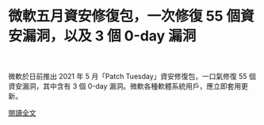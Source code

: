 # 微軟五月資安修復包，一次修復 55 個資安漏洞，以及 3 個 0-day 漏洞

<!--more-->
<!--302-->
<br><br/>
微軟於日前推出 2021 年 5 月「Patch Tuesday」資安修復包，一口氣修復 55 個資安漏洞，其中含有 3 個 0-day 漏洞。微軟各種軟體系統用戶，應立即套用更新。

[閱讀全文](https://www.twcert.org.tw/tw/cp-104-4729-a4694-1.html)
